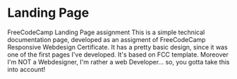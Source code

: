 # Landing Page
FreeCodeCamp Landing Page assignment
This is a simple technical documentation page, developed as an assigment of FreeCodeCamp Responsive Webdesign Certificate.
It has a pretty basic design, since it was one of the first pages I've developed. It's based on FCC template. Moreover I'm NOT a Webdesigner, I'm rather a web Developer... so, you gotta take this into account!
